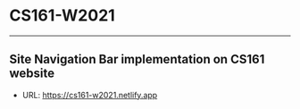 # CS161-W2021

---

## Site Navigation Bar implementation on CS161 website

* URL: https://cs161-w2021.netlify.app
